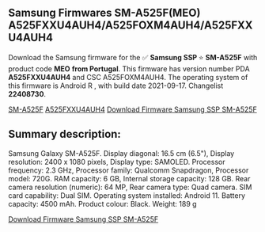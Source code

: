 <h2>Samsung Firmwares SM-A525F(MEO) A525FXXU4AUH4/A525FOXM4AUH4/A525FXXU4AUH4</h2>
Download the Samsung firmware for the ✅ <strong>Samsung SSP </strong> ⭐ <strong>SM-A525F</strong> with product code <strong>MEO</strong> <strong> from Portugal</strong>. This firmware has version number PDA <strong>A525FXXU4AUH4</strong> and CSC A525FOXM4AUH4. The operating system of this firmware is Android R , with build date 2021-09-17. Changelist <strong>22408730</strong>.


[SM-A525F](https://samfirm.shop/samsung/model/SM-A525F)
[A525FXXU4AUH4](https://samfirm.shop/samsung/pda/A525FXXU4AUH4)
[Download Firmware Samsung SSP SM-A525F](https://samfirm.shop/samsung/firmware/458039)
<h2>Summary description:</h2>
<p>Samsung Galaxy SM-A525F. Display diagonal: 16.5 cm (6.5"), Display resolution: 2400 x 1080 pixels, Display type: SAMOLED. Processor frequency: 2.3 GHz, Processor family: Qualcomm Snapdragon, Processor model: 720G. RAM capacity: 6 GB, Internal storage capacity: 128 GB. Rear camera resolution (numeric): 64 MP, Rear camera type: Quad camera. SIM card capability: Dual SIM. Operating system installed: Android 11. Battery capacity: 4500 mAh. Product colour: Black. Weight: 189 g</p>


[Download Firmware Samsung SSP SM-A525F](https://samfirm.shop/samsung/firmware/458039)

